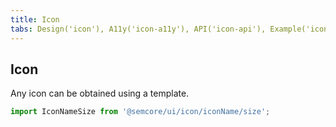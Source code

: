 ```yaml
---
title: Icon
tabs: Design('icon'), A11y('icon-a11y'), API('icon-api'), Example('icon-code'), Changelog('icon-changelog')
---
```


## Icon

Any icon can be obtained using a template.

```js
import IconNameSize from '@semcore/ui/icon/iconName/size';
```

<TypesView type="IconProps" :types={...types} />

<script setup>import { data as types } from '@types.data.ts';</script>
